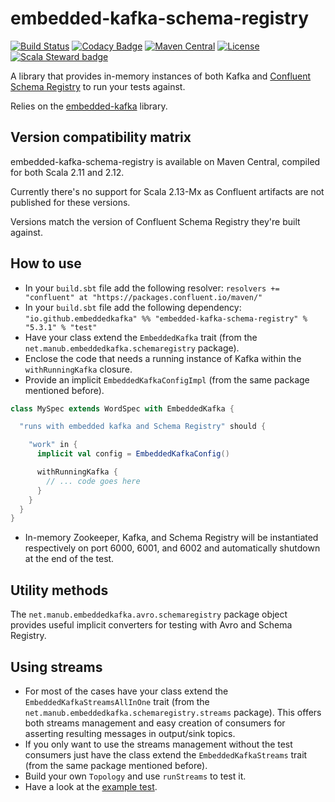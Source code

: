 # embedded-kafka-schema-registry

[![Build Status](https://travis-ci.org/embeddedkafka/embedded-kafka-schema-registry.svg?branch=master)](https://travis-ci.org/embeddedkafka/embedded-kafka-schema-registry)
[![Codacy Badge](https://api.codacy.com/project/badge/Grade/7cb0fdc1aec14d26b1e9954c129b93fe?branch=master)](https://www.codacy.com/app/francescopellegrini/embedded-kafka-schema-registry)
[![Maven Central](https://maven-badges.herokuapp.com/maven-central/io.github.embeddedkafka/embedded-kafka-schema-registry_2.12/badge.svg)](https://maven-badges.herokuapp.com/maven-central/io.github.embeddedkafka/embedded-kafka-schema-registry_2.12)
[![License](http://img.shields.io/:license-mit-blue.svg)](http://doge.mit-license.org)
[![Scala Steward badge](https://img.shields.io/badge/Scala_Steward-helping-blue.svg?style=flat&logo=data:image/png;base64,iVBORw0KGgoAAAANSUhEUgAAAA4AAAAQCAMAAAARSr4IAAAAVFBMVEUAAACHjojlOy5NWlrKzcYRKjGFjIbp293YycuLa3pYY2LSqql4f3pCUFTgSjNodYRmcXUsPD/NTTbjRS+2jomhgnzNc223cGvZS0HaSD0XLjbaSjElhIr+AAAAAXRSTlMAQObYZgAAAHlJREFUCNdNyosOwyAIhWHAQS1Vt7a77/3fcxxdmv0xwmckutAR1nkm4ggbyEcg/wWmlGLDAA3oL50xi6fk5ffZ3E2E3QfZDCcCN2YtbEWZt+Drc6u6rlqv7Uk0LdKqqr5rk2UCRXOk0vmQKGfc94nOJyQjouF9H/wCc9gECEYfONoAAAAASUVORK5CYII=)](https://scala-steward.org)

A library that provides in-memory instances of both Kafka and [Confluent Schema Registry](https://docs.confluent.io/current/schema-registry/docs/index.html) to run your tests against.

Relies on the [embedded-kafka](https://github.com/embeddedkafka/embedded-kafka) library.

## Version compatibility matrix

embedded-kafka-schema-registry is available on Maven Central, compiled for both Scala 2.11 and 2.12.

Currently there's no support for Scala 2.13-Mx as Confluent artifacts are not published for these versions.

Versions match the version of Confluent Schema Registry they're built against.

## How to use

* In your `build.sbt` file add the following resolver: `resolvers += "confluent" at "https://packages.confluent.io/maven/"`
* In your `build.sbt` file add the following dependency: `"io.github.embeddedkafka" %% "embedded-kafka-schema-registry" % "5.3.1" % "test"`
* Have your class extend the `EmbeddedKafka` trait (from the `net.manub.embeddedkafka.schemaregistry` package).
* Enclose the code that needs a running instance of Kafka within the `withRunningKafka` closure.
* Provide an implicit `EmbeddedKafkaConfigImpl` (from the same package mentioned before).

```scala
class MySpec extends WordSpec with EmbeddedKafka {

  "runs with embedded kafka and Schema Registry" should {

    "work" in {
      implicit val config = EmbeddedKafkaConfig()

      withRunningKafka {
        // ... code goes here
      }
    }
  }
}
```

* In-memory Zookeeper, Kafka, and Schema Registry will be instantiated respectively on port 6000, 6001, and 6002 and automatically shutdown at the end of the test.

## Utility methods

The `net.manub.embeddedkafka.avro.schemaregistry` package object provides useful implicit converters for testing with Avro and Schema Registry.

## Using streams

* For most of the cases have your class extend the `EmbeddedKafkaStreamsAllInOne` trait (from the `net.manub.embeddedkafka.schemaregistry.streams` package). This offers both streams management and easy creation of consumers for asserting resulting messages in output/sink topics.
* If you only want to use the streams management without the test consumers just have the class extend the `EmbeddedKafkaStreams` trait (from the same package mentioned before).
* Build your own `Topology` and use `runStreams` to test it.
* Have a look at the [example test](src/test/scala/net/manub/embeddedkafka/schemaregistry/streams/ExampleKafkaStreamsSpec.scala).
